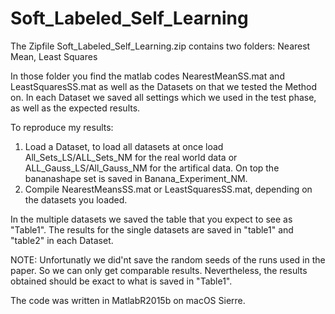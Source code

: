 # Soft_Labeled_Self_Learning

The Zipfile Soft_Labeled_Self_Learning.zip contains two folders: Nearest Mean, Least Squares

In those folder you find the matlab codes NearestMeanSS.mat and LeastSquaresSS.mat
as well as the Datasets on that we tested the Method on. In each Dataset we saved all settings which we used in the test phase, as well as the expected results.

To reproduce my results: 

1. Load a Dataset, to load all datasets at once load All_Sets_LS/ALL_Sets_NM for the real world data or ALL_Gauss_LS/All_Gauss_NM for the artifical data. On top the bananashape set is saved in Banana_Experiment_NM.
2. Compile NearestMeansSS.mat or LeastSquaresSS.mat, depending on the datasets you loaded.

In the multiple datasets we saved the table that you expect to see as "Table1". The results for the single datasets are saved in "table1" and "table2" in each Dataset.

NOTE: Unfortunatly we did'nt save the random seeds of the runs used in the paper. So we can only get comparable results. Nevertheless, the results obtained should be exact to what is saved in "Table1".

The code was written in MatlabR2015b on macOS Sierre.
